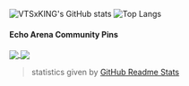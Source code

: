![VTSxKING's GitHub stats](https://github-readme-stats.vercel.app/api?username=vtsxking&count_private=true&theme=dark)
![Top Langs](https://github-readme-stats.vercel.app/api/top-langs/?username=vtsxking&layout=compact&count_private=true&theme=dark)

#### Echo Arena Community Pins
<a href="https://github.com/NtsFranz/Spark">
  <img align="center" src="https://github-readme-stats.vercel.app/api/pin/?username=NtsFranz&repo=Spark&show_owner=true&theme=dark" />
</a>
<a href="https://github.com/Ajedi32/echovr_api_docs">
  <img align="center" src="https://github-readme-stats.vercel.app/api/pin/?username=Ajedi32&repo=echovr_api_docs&show_owner=true&theme=dark" />
</a>

> statistics given by [GitHub Readme Stats](https://github.com/anuraghazra/github-readme-stats)
